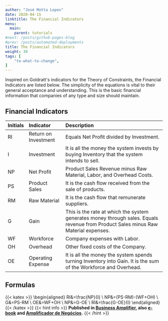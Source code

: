 ```yaml
---
author: "José Motta Lopes"
date: 2020-04-15
linktitle: The Financial Indicators
menu:
  main:
    parent: tutorials
#next: /posts/github-pages-blog
#prev: /posts/automated-deployments
title: The Financial Indicators
weight: 30
tags: [
    "to-what-to-change",
]
---
```

Inspired on Goldratt's indicators for the Theory of Constraints, the Financial Indicators are listed below. The simplicity of the equations is vital to their general acceptance and understanding. This is the basic financial information that companies of any type and size should maintain.

## Financial Indicators

Initials | Indicator | Description
--- | :--- | :---
RI | Return on Investment | Equals Net Profit divided by Investment.
I | Investment | It is all the money the system invests by buying Inventory that the system intends to sell.
NP | Net Profit | Product Sales Revenue minus Raw Material, Labor, and Overhead Costs.
PS | Product Sales | It is the cash flow received from the sale of products.
RM | Raw Material | It is the cash flow that remunerate suppliers.
G | Gain | This is the rate at which the system generates money through sales. Equals revenue from Product Sales minus Raw Material expenses.
WF | Workforce | Company expenses with Labor.
OH | Overhead | Other fixed costs of the Company.
OE | Operating Expense | It is all the money the system spends turning Inventory into Gain. It is the sum of the Workforce and Overhead.

## Formulas

{{< katex >}}
\begin{aligned}
   RI&=\frac{NP}{I} \\
   NP&=(PS-RM)-(WF+OH) \\
   G&=PS-RM \\
   OE&=WF+OH \\
   NP&=G-OE \\
   RI&=\frac{G-OE}{I}
\end{aligned}
{{< /katex >}}
{{< hint info >}}
**Published in [Business Amplifier](https://www.amazon.com/Business-Amplifier-M-Sc-Motta-Lopes/dp/B083XGK14Q), also [e-book](https://www.amazon.com/Business-Amplifier-Jose-Motta-Lopes-ebook-dp-B086L6V6QY/dp/B086L6V6QY/) and [Amplificador de Negócios](https://www.amazon.com/M-Sc-Jose-Motta-Lopes/dp/8592301009).**
{{< /hint >}}
